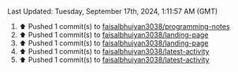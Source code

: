 <!--RECENT_ACTIVITY:last_update-->
Last Updated: Tuesday, September 17th, 2024, 1:11:57 AM (GMT)
<!--RECENT_ACTIVITY:last_update_end-->
<!--RECENT_ACTIVITY:start-->
1. ⬆️ Pushed 1 commit(s) to [faisalbhuiyan3038/programming-notes](https://github.com/faisalbhuiyan3038/programming-notes)<br>
2. ⬆️ Pushed 1 commit(s) to [faisalbhuiyan3038/landing-page](https://github.com/faisalbhuiyan3038/landing-page)<br>
3. ⬆️ Pushed 1 commit(s) to [faisalbhuiyan3038/landing-page](https://github.com/faisalbhuiyan3038/landing-page)<br>
4. ⬆️ Pushed 1 commit(s) to [faisalbhuiyan3038/latest-activity](https://github.com/faisalbhuiyan3038/latest-activity)<br>
5. ⬆️ Pushed 1 commit(s) to [faisalbhuiyan3038/latest-activity](https://github.com/faisalbhuiyan3038/latest-activity)<br>
<!--RECENT_ACTIVITY:end-->

